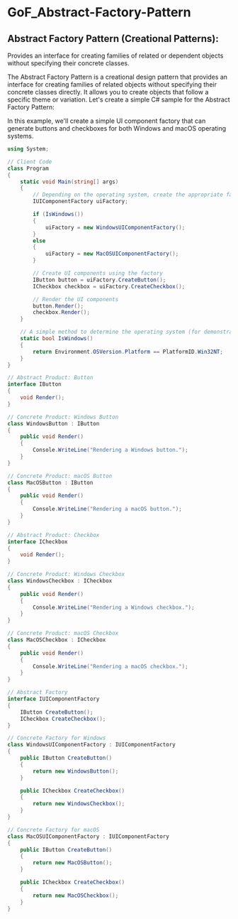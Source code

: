 # GoF_Abstract-Factory-Pattern

## Abstract Factory Pattern (Creational Patterns):

Provides an interface for creating families of related or dependent objects without specifying their concrete classes.

The Abstract Factory Pattern is a creational design pattern that provides an interface for creating families of related objects without specifying their concrete classes directly. It allows you to create objects that follow a specific theme or variation. Let's create a simple C# sample for the Abstract Factory Pattern:

In this example, we'll create a simple UI component factory that can generate buttons and checkboxes for both Windows and macOS operating systems.

```csharp
using System;

// Client Code
class Program
{
    static void Main(string[] args)
    {
        // Depending on the operating system, create the appropriate factory
        IUIComponentFactory uiFactory;

        if (IsWindows())
        {
            uiFactory = new WindowsUIComponentFactory();
        }
        else
        {
            uiFactory = new MacOSUIComponentFactory();
        }

        // Create UI components using the factory
        IButton button = uiFactory.CreateButton();
        ICheckbox checkbox = uiFactory.CreateCheckbox();

        // Render the UI components
        button.Render();
        checkbox.Render();
    }

    // A simple method to determine the operating system (for demonstration purposes)
    static bool IsWindows()
    {
        return Environment.OSVersion.Platform == PlatformID.Win32NT;
    }
}

// Abstract Product: Button
interface IButton
{
    void Render();
}

// Concrete Product: Windows Button
class WindowsButton : IButton
{
    public void Render()
    {
        Console.WriteLine("Rendering a Windows button.");
    }
}

// Concrete Product: macOS Button
class MacOSButton : IButton
{
    public void Render()
    {
        Console.WriteLine("Rendering a macOS button.");
    }
}

// Abstract Product: Checkbox
interface ICheckbox
{
    void Render();
}

// Concrete Product: Windows Checkbox
class WindowsCheckbox : ICheckbox
{
    public void Render()
    {
        Console.WriteLine("Rendering a Windows checkbox.");
    }
}

// Concrete Product: macOS Checkbox
class MacOSCheckbox : ICheckbox
{
    public void Render()
    {
        Console.WriteLine("Rendering a macOS checkbox.");
    }
}

// Abstract Factory
interface IUIComponentFactory
{
    IButton CreateButton();
    ICheckbox CreateCheckbox();
}

// Concrete Factory for Windows
class WindowsUIComponentFactory : IUIComponentFactory
{
    public IButton CreateButton()
    {
        return new WindowsButton();
    }

    public ICheckbox CreateCheckbox()
    {
        return new WindowsCheckbox();
    }
}

// Concrete Factory for macOS
class MacOSUIComponentFactory : IUIComponentFactory
{
    public IButton CreateButton()
    {
        return new MacOSButton();
    }

    public ICheckbox CreateCheckbox()
    {
        return new MacOSCheckbox();
    }
}
```














